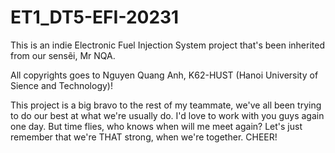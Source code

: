 # ET1_DT5-EFI-20231
This is an indie Electronic Fuel Injection System project that's been inherited from our sensẽi, Mr NQA.

All copyrights goes to Nguyen Quang Anh, K62-HUST (Hanoi University of Sience and Technology)!

This project is a big bravo to the rest of my teammate, we've all been trying to do our best at what we're usually do.
I'd love to work with you guys again one day. But time flies, who knows when will me meet again? 
Let's just remember that we're THAT strong, when we're together. CHEER!
